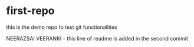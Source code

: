 # first-repo
this is the demo repo to test git functionalities

NEERAZSAI VEERANKI - this line of readme is added in the second commit
